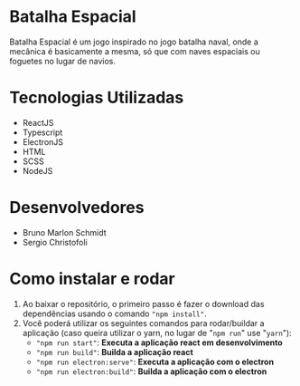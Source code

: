 # Batalha Espacial
Batalha Espacial é um jogo inspirado no jogo batalha naval, onde a mecânica é basicamente a mesma, só que com naves espaciais ou foguetes no lugar de navios.

# Tecnologias Utilizadas
 - ReactJS
 - Typescript
 - ElectronJS
 - HTML
 - SCSS
 - NodeJS

# Desenvolvedores
- Bruno Marlon Schmidt
- Sergio Christofoli 

# Como instalar e rodar
1. Ao baixar o repositório, o primeiro passo é fazer o download das dependências usando o comando ```"npm install"```.
2. Você poderá utilizar os seguintes comandos para rodar/buildar a aplicação (caso queira utilizar o yarn, no lugar de "```npm run```" use "```yarn```"):
    - ```"npm run start"```: **Executa a aplicação react em desenvolvimento**
    - ```"npm run build"```: **Builda a aplicação react**
    - ```"npm run electron:serve"```: **Executa a aplicação com o electron**
    - ```"npm run electron:build"```: **Builda a aplicação com o electron**